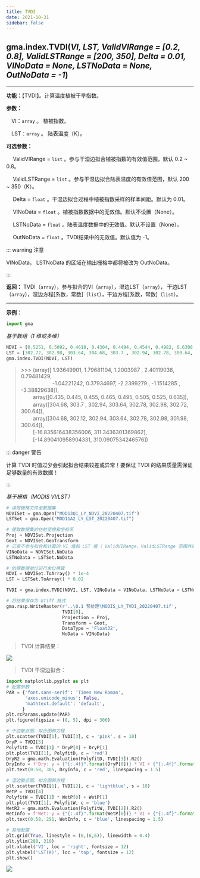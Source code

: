 ```yaml
---
title: TVDI
date: 2021-10-31
sidebar: false
---
```


## gma.index.**TVDI**(*VI, LST, ValidVIRange = [0.2, 0.8], ValidLSTRange = [200, 350], Delta = 0.01, VINoData = None, LSTNoData = None, OutNoData = -1*) <Badge text="1.0.2 +"/>

---

**功能：**【TVDI】。计算温度植被干旱指数。

**参数：**

&emsp;VI：`array` 。 植被指数。

&emsp;LST：`array` 。 陆表温度（K）。

**可选参数：**

&emsp; ValidVIRange = `list` 。参与干湿边拟合植被指数的有效值范围，默认 0.2 ~ 0.8。

&emsp; ValidLSTRange = `list` 。参与干湿边拟合陆表温度的有效值范围，默认 200 ~ 350（K）。

&emsp; Delta = `float` 。干湿边拟合过程中植被指数采样的样本间距。默认为 0.01。

&emsp; VINoData  = `float` 。植被指数数据中的无效值。默认不设置（None）。

&emsp; LSTNoData = `float` 。陆表温度数据中的无效值。默认不设置（None）。

&emsp; OutNoData = `float` 。TVDI结果中的无效值。默认值为 -1。

::: warning 注意

VINoData， LSTNoData 的区域在输出栅格中都将被改为 OutNoData。

:::

**返回：** TVDI（`array`），参与拟合的VI（`array`），湿边LST（`array`）， 干边LST（`array`），湿边方程[系数，常数]（`list`），干边方程[系数，常数]（`list`）。

---

**示例：**
```python
import gma
```

*基于数组（1 维或多维）*

```python
NDVI = [0.5251, 0.5092, 0.4618, 0.4304, 0.4494, 0.4544, 0.4982, 0.6308, 0.5271, 0.4489]
LST = [302.72, 302.98, 303.64, 304.68, 303.7 , 302.94, 302.78, 300.64, 301.98, 302.12]
gma.index.TVDI(NDVI, LST)
```
> \>>> (array([ 1.93649901,  1.79681104,  1.2003987 ,  2.40119038,  0.79481429,<br>
> 　　　　　　-1.04221242,  0.37934697, -2.2399279 , -1.1514285 , -3.38829638]),<br>
> 　　 array([0.435, 0.445, 0.455, 0.465, 0.495, 0.505, 0.525, 0.635]),<br>
> 　　 array([304.68, 303.7 , 302.94, 303.64, 302.78, 302.98, 302.72, 300.64]),<br>
> 　　 array([304.68, 302.12, 302.94, 303.64, 302.78, 302.98, 301.98, 300.64]),<br>
> 　　  [-16.835616438356006, 311.3436301369862],<br>
 > 　　 [-14.890410958904331, 310.0907534246576])

::: danger 警告

计算 TVDI 时值过少会引起拟合结果较差或异常！要保证 TVDI 的结果质量需保证足够数量的有效数据！

:::


*基于栅格（MODIS VI/LST）*
```python
# 读取栅格文件至数据集
NDVISet = gma.Open("MOD13Q1_LY_NDVI_20220407.tif")
LSTSet = gma.Open("MOD11A2_LY_LST_20220407.tif")

# 提取数据集的仿射变换和坐标系
Proj = NDVISet.Projection
Geot = NDVISet.GeoTransform
# 记录不参与拟合和计算的 VI 值和 LST 值（ ValidVIRange，ValidLSTRange 范围外的数据不参与拟合）
VINoData = NDVISet.NoData
LSTNoData = LSTSet.NoData

# 依据数据单位进行单位换算
NDVI = NDVISet.ToArray() * 1e-4 
LST = LSTSet.ToArray() * 0.02

TVDI = gma.index.TVDI(NDVI, LST, VINoData = VINoData, LSTNoData = LSTNoData, OutNoData = VINoData)

# 将结果保存为 GTiff 格式
gma.rasp.WriteRaster(r'..\0.1 预处理\MODIS_LY_TVDI_20220407.tif', 
                     TVDI[0], 
                     Projection = Proj,
                     Transform = Geot,
                     DataType = 'Float32',
                     NoData = VINoData)
```
> TVDI 计算结果：

![](/index/TVDI.webp)

> TVDI 干湿边拟合：

``` python 
import matplotlib.pyplot as plt
# 配置参数
PAR = {'font.sans-serif': 'Times New Roman',
       'axes.unicode_minus': False,
       'mathtext.default': 'default',
      }
plt.rcParams.update(PAR)
plt.figure(figsize = (8, 5), dpi = 300)

# 干边散点图、拟合图和方程
plt.scatter(TVDI[1], TVDI[3], c = 'pink', s = 10)
DryP = TVDI[5]
PolyfitD = TVDI[1] * DryP[0] + DryP[1]
plt.plot(TVDI[1], PolyfitD, c = 'red')
DryR2 = gma.math.Evaluation(PolyfitD, TVDI[3]).R2()
DryInfo = f'Dry: y = {"{:.4f}".format(DryP[0])} * VI + {"{:.4f}".format(DryP[1])}\n{" " * 8}$R^2$ = {DryR2}'
plt.text(0.58, 305, DryInfo, c = 'red', linespacing = 1.5)

# 湿边散点图、拟合图和方程
plt.scatter(TVDI[1], TVDI[2], c = 'lightblue', s = 10)
WetP = TVDI[4]
PolyfitW = TVDI[1] * WetP[0] + WetP[1]
plt.plot(TVDI[1], PolyfitW, c = 'blue')
WetR2 = gma.math.Evaluation(PolyfitW, TVDI[2]).R2()
WetInfo = f'Wet: y = {"{:.4f}".format(WetP[0])} * VI + {"{:.4f}".format(WetP[1])}\n{" " * 8}$R^2$ = {WetR2}'
plt.text(0.58, 291, WetInfo, c = 'blue', linespacing = 1.5)

# 其他配置
plt.grid(True, linestyle = (0,(6,6)), linewidth = 0.4)
plt.ylim(280, 310)
plt.xlabel('VI', loc = 'right', fontsize = 12)
plt.ylabel('LST(K)', loc = 'top', fontsize = 12)
plt.show()
```

![](/index/TVDIWDF.svg)

